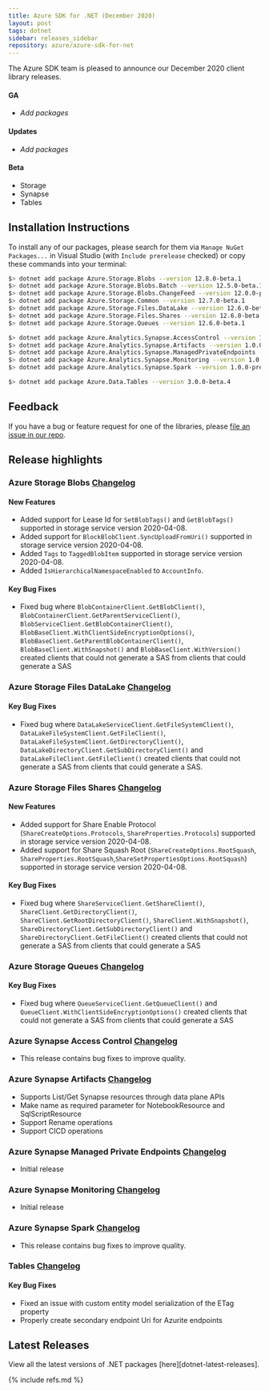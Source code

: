 ```yaml
---
title: Azure SDK for .NET (December 2020)
layout: post
tags: dotnet
sidebar: releases_sidebar
repository: azure/azure-sdk-for-net
---
```


The Azure SDK team is pleased to announce our December 2020 client library releases.

#### GA

- _Add packages_

#### Updates

- _Add packages_

#### Beta

- Storage
- Synapse
- Tables

## Installation Instructions

To install any of our packages, please search for them via `Manage NuGet Packages...` in Visual Studio (with `Include prerelease` checked) or copy these commands into your terminal:

```bash
$> dotnet add package Azure.Storage.Blobs --version 12.8.0-beta.1
$> dotnet add package Azure.Storage.Blobs.Batch --version 12.5.0-beta.1
$> dotnet add package Azure.Storage.Blobs.ChangeFeed --version 12.0.0-preview.7
$> dotnet add package Azure.Storage.Common --version 12.7.0-beta.1
$> dotnet add package Azure.Storage.Files.DataLake --version 12.6.0-beta.1
$> dotnet add package Azure.Storage.Files.Shares --version 12.6.0-beta.1
$> dotnet add package Azure.Storage.Queues --version 12.6.0-beta.1

$> dotnet add package Azure.Analytics.Synapse.AccessControl --version 1.0.0-preview.2
$> dotnet add package Azure.Analytics.Synapse.Artifacts --version 1.0.0-preview.4
$> dotnet add package Azure.Analytics.Synapse.ManagedPrivateEndpoints --version 1.0.0-beta.1
$> dotnet add package Azure.Analytics.Synapse.Monitoring --version 1.0.0-beta.1
$> dotnet add package Azure.Analytics.Synapse.Spark --version 1.0.0-preview.2

$> dotnet add package Azure.Data.Tables --version 3.0.0-beta.4
```

## Feedback

If you have a bug or feature request for one of the libraries, please [file an issue in our repo](https://github.com/Azure/azure-sdk-for-net/issues/new/choose).

## Release highlights

### Azure Storage Blobs [Changelog](https://github.com/Azure/azure-sdk-for-net/blob/main/sdk/storage/Azure.Storage.Blobs/CHANGELOG.md)

#### New Features
- Added support for Lease Id for `SetBlobTags()` and `GetBlobTags()` supported in storage service version 2020-04-08.
- Added support for `BlockBlobClient.SyncUploadFromUri()` supported in storage service version 2020-04-08.
- Added `Tags` to `TaggedBlobItem` supported in storage service version 2020-04-08.
- Added `IsHierarchicalNamespaceEnabled` to `AccountInfo`.

#### Key Bug Fixes
- Fixed bug where `BlobContainerClient.GetBlobClient()`, `BlobContainerClient.GetParentServiceClient()`, `BlobServiceClient.GetBlobContainerClient()`, `BlobBaseClient.WithClientSideEncryptionOptions()`, `BlobBaseClient.GetParentBlobContainerClient()`, `BlobBaseClient.WithSnapshot()` and `BlobBaseClient.WithVersion()` created clients that could not generate a SAS from clients that could generate a SAS

### Azure Storage Files DataLake [Changelog](https://github.com/Azure/azure-sdk-for-net/blob/main/sdk/storage/Azure.Storage.Files.DataLake/CHANGELOG.md)

#### Key Bug Fixes
- Fixed bug where `DataLakeServiceClient.GetFileSystemClient()`, `DataLakeFileSystemClient.GetFileClient()`, `DataLakeFileSystemClient.GetDirectoryClient()`,
`DataLakeDirectoryClient.GetSubDirectoryClient()` and `DataLakeFileClient.GetFileClient()` created clients that could not generate a SAS from clients that could generate a SAS.

### Azure Storage Files Shares [Changelog](https://github.com/Azure/azure-sdk-for-net/blob/main/sdk/storage/Azure.Storage.Files.Shares/CHANGELOG.md)

#### New Features
- Added support for Share Enable Protocol (`ShareCreateOptions.Protocols`, `ShareProperties.Protocols`) supported in storage service version 2020-04-08.
- Added support for Share Squash Root (`ShareCreateOptions.RootSquash`, `ShareProperties.RootSquash`,`ShareSetPropertiesOptions.RootSquash`) supported in storage service version 2020-04-08.

#### Key Bug Fixes
- Fixed bug where `ShareServiceClient.GetShareClient()`, `ShareClient.GetDirectoryClient()`, `ShareClient.GetRootDirectoryClient()`, `ShareClient.WithSnapshot()`, `ShareDirectoryClient.GetSubDirectoryClient()` and `ShareDirectoryClient.GetFileClient()` created clients that could not generate a SAS from clients that could generate a SAS

### Azure Storage Queues [Changelog](https://github.com/Azure/azure-sdk-for-net/blob/main/sdk/storage/Azure.Storage.Queues/CHANGELOG.md)

#### Key Bug Fixes
- Fixed bug where `QueueServiceClient.GetQueueClient()` and `QueueClient.WithClientSideEncryptionOptions()` created clients that could not generate a SAS from clients that could generate a SAS

### Azure Synapse Access Control [Changelog](https://github.com/Azure/azure-sdk-for-net/blob/main/sdk/synapse/Azure.Analytics.Synapse.AccessControl/CHANGELOG.md)

- This release contains bug fixes to improve quality.

### Azure Synapse Artifacts [Changelog](https://github.com/Azure/azure-sdk-for-net/blob/main/sdk/synapse/Azure.Analytics.Synapse.Artifacts/CHANGELOG.md)

- Supports List/Get Synapse resources through data plane APIs
- Make name as required parameter for NotebookResource and SqlScriptResource
- Support Rename operations
- Support CICD operations

### Azure Synapse Managed Private Endpoints [Changelog](https://github.com/Azure/azure-sdk-for-net/blob/main/sdk/synapse/Azure.Analytics.Synapse.ManagedPrivateEndpoints/CHANGELOG.md)

- Initial release

### Azure Synapse Monitoring [Changelog](htthttps://github.com/Azure/azure-sdk-for-net/blob/main/sdk/synapse/Azure.Analytics.Synapse.Monitoring/CHANGELOG.md)

- Initial release

### Azure Synapse Spark [Changelog](https://github.com/Azure/azure-sdk-for-net/blob/main/sdk/synapse/Azure.Analytics.Synapse.Spark/CHANGELOG.md)

- This release contains bug fixes to improve quality.


### Tables [Changelog](https://github.com/Azure/azure-sdk-for-net/blob/main/sdk/tables/Azure.Data.Tables/CHANGELOG.md)

#### Key Bug Fixes
- Fixed an issue with custom entity model serialization of the ETag property
- Properly create secondary endpoint Uri for Azurite endpoints

## Latest Releases
View all the latest versions of .NET packages [here][dotnet-latest-releases].

{% include refs.md %}
